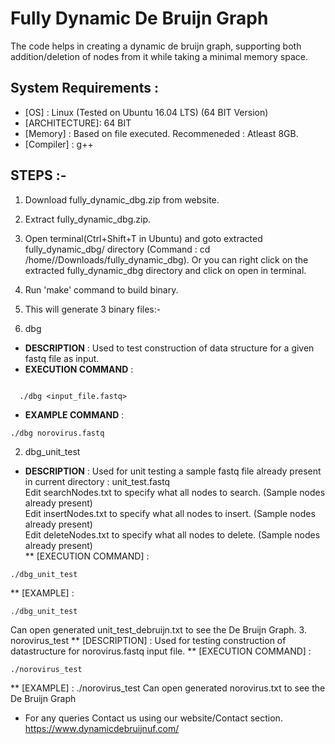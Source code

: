 # Fully Dynamic De Bruijn Graph
The code helps in creating a dynamic de bruijn graph, supporting both addition/deletion of nodes from it while taking a minimal memory space.
## System Requirements :

* [OS]          : Linux (Tested on Ubuntu 16.04 LTS) (64 BIT Version)
* [ARCHITECTURE]: 64 BIT  
* [Memory]      : Based on file executed. Recommeneded : Atleast 8GB.
* [Compiler]    : g++
## STEPS :-
1. Download fully_dynamic_dbg.zip from website.
2. Extract fully_dynamic_dbg.zip.
3. Open terminal(Ctrl+Shift+T in Ubuntu) and goto extracted fully_dynamic_dbg/ directory (Command : cd /home/<username>/Downloads/fully_dynamic_dbg). Or you can right click on the extracted   fully_dynamic_dbg directory and click on open in terminal.
4. Run 'make' command to build binary.
5. This will generate 3 binary files:-  
  
  1. dbg  
  * **DESCRIPTION**       : Used to test construction of data structure for a given fastq file as input.  
  * **EXECUTION COMMAND** : 
```

  ./dbg <input_file.fastq>

```

  * **EXAMPLE COMMAND**   : 

```
./dbg norovirus.fastq

```
  
  2. dbg_unit_test
  * **DESCRIPTION** 	    : Used for unit testing a sample fastq file already present in current directory : unit_test.fastq  
  	              Edit searchNodes.txt to specify what all nodes to search. (Sample nodes already present)  
                  Edit insertNodes.txt to specify what all nodes to insert. (Sample nodes already present)  
                  Edit deleteNodes.txt to specify what all nodes to delete. (Sample nodes already present)	
  ** [EXECUTION COMMAND] : 
```
./dbg_unit_test 

```

  ** [EXAMPLE]           : 
```
./dbg_unit_test

```

  Can open generated unit_test_debruijn.txt to see the De Bruijn Graph.
  3. norovirus_test
  ** [DESCRIPTION] : Used for testing construction of datastructure for norovirus.fastq input file.
  ** [EXECUTION COMMAND] : 
```
./norovirus_test 

```

  ** [EXAMPLE]           : ./norovirus_test
  Can open generated norovirus.txt to see the De Bruijn Graph

* For any queries Contact us using our website/Contact section.
   https://www.dynamicdebruijnuf.com/